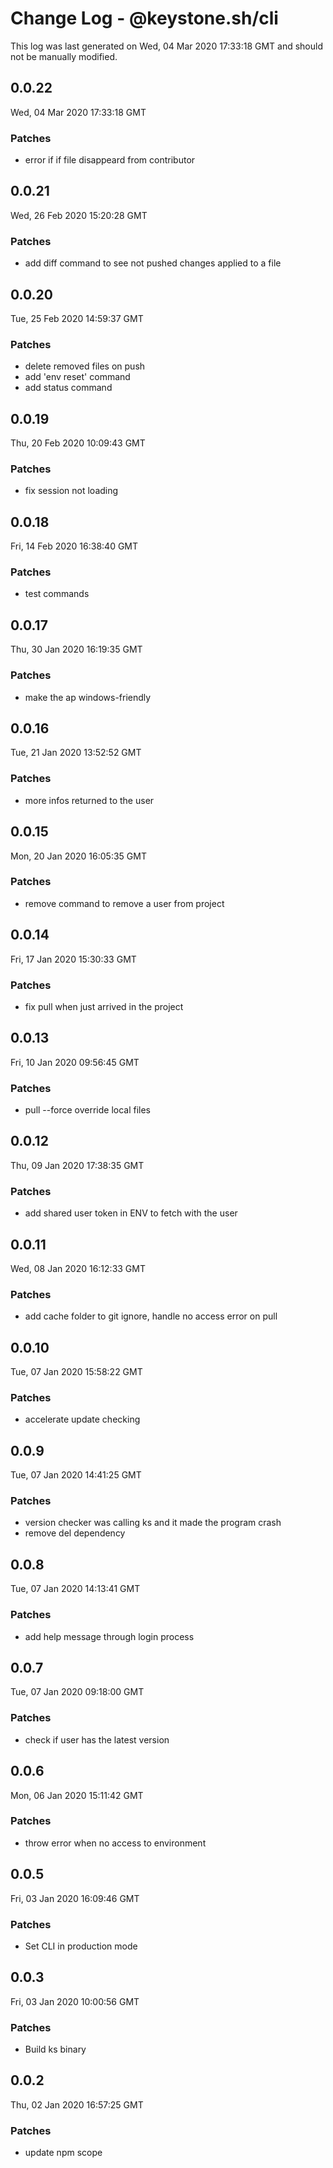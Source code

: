 # Change Log - @keystone.sh/cli

This log was last generated on Wed, 04 Mar 2020 17:33:18 GMT and should not be manually modified.

## 0.0.22
Wed, 04 Mar 2020 17:33:18 GMT

### Patches

- error if if file disappeard from contributor

## 0.0.21
Wed, 26 Feb 2020 15:20:28 GMT

### Patches

- add diff command to see not pushed changes applied to a file

## 0.0.20
Tue, 25 Feb 2020 14:59:37 GMT

### Patches

- delete removed files on push
- add 'env reset' command
- add status command

## 0.0.19
Thu, 20 Feb 2020 10:09:43 GMT

### Patches

- fix session not loading

## 0.0.18
Fri, 14 Feb 2020 16:38:40 GMT

### Patches

- test commands

## 0.0.17
Thu, 30 Jan 2020 16:19:35 GMT

### Patches

- make the ap windows-friendly

## 0.0.16
Tue, 21 Jan 2020 13:52:52 GMT

### Patches

- more infos returned to the user

## 0.0.15
Mon, 20 Jan 2020 16:05:35 GMT

### Patches

- remove command to remove a user from project

## 0.0.14
Fri, 17 Jan 2020 15:30:33 GMT

### Patches

- fix pull when just arrived in the project

## 0.0.13
Fri, 10 Jan 2020 09:56:45 GMT

### Patches

- pull --force override local files

## 0.0.12
Thu, 09 Jan 2020 17:38:35 GMT

### Patches

- add shared user token in ENV to fetch with the user

## 0.0.11
Wed, 08 Jan 2020 16:12:33 GMT

### Patches

- add cache folder to git ignore, handle no access error on pull

## 0.0.10
Tue, 07 Jan 2020 15:58:22 GMT

### Patches

- accelerate update checking

## 0.0.9
Tue, 07 Jan 2020 14:41:25 GMT

### Patches

- version checker was calling ks and it made the program crash
- remove del dependency

## 0.0.8
Tue, 07 Jan 2020 14:13:41 GMT

### Patches

- add help message through login process

## 0.0.7
Tue, 07 Jan 2020 09:18:00 GMT

### Patches

- check if user has the latest version

## 0.0.6
Mon, 06 Jan 2020 15:11:42 GMT

### Patches

- throw error when no access to environment

## 0.0.5
Fri, 03 Jan 2020 16:09:46 GMT

### Patches

- Set CLI in production mode

## 0.0.3
Fri, 03 Jan 2020 10:00:56 GMT

### Patches

- Build ks binary

## 0.0.2
Thu, 02 Jan 2020 16:57:25 GMT

### Patches

- update npm scope

